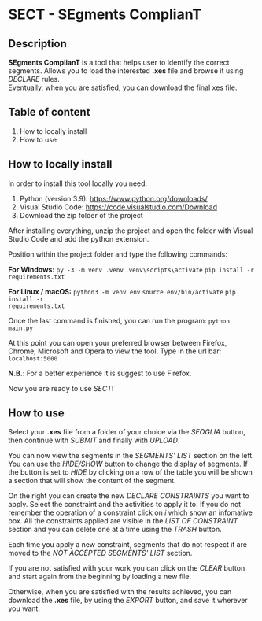 # SECT - SEgments ComplianT

 ## Description
**SEgments ComplianT** is a tool that helps user to identify the correct segments.
Allows you to load the interested **.xes** file and browse it using *DECLARE* rules.  
Eventually, when you are satisfied, you can download the final xes file.

 ## Table of content
1. How to locally install
2. How to use

## How to locally install
In order to install this tool locally you need:
1. Python (version 3.9): https://www.python.org/downloads/
2. Visual Studio Code: https://code.visualstudio.com/Download
3. Download the zip folder of the project

After installing everything, unzip the project and open the folder with Visual Studio Code and add the python extension.

Position within the project folder and type the following commands:

**For Windows:**
<code>py -3 -m venv .venv</code>
<code>.venv\scripts\activate</code>
<code>pip install -r requirements.txt</code>

**For Linux / macOS:**
<code>python3 -m venv env</code>
<code>source env/bin/activate</code>
<code>pip install -r requirements.txt</code>

Once the last command is finished, you can run the program:
<code>python main.py</code>

At this point you can open your preferred browser between Firefox, Chrome, Microsoft and Opera to view the tool.
Type in the url bar:
<code>localhost:5000</code>

**N.B.**: For a better experience it is suggest to use Firefox.

Now you are ready to use *SECT*!

## How to use
Select your **.xes** file from a folder of your choice via the *SFOGLIA* button, then continue with *SUBMIT* and finally with *UPLOAD*.

You can now view the segments in the *SEGMENTS' LIST* section on the left.  
You can use the *HIDE/SHOW* button to change the display of segments. If the button is set to *HIDE* by clicking on a row of the table you will be shown a section that will show the content of the segment.

On the right you can create the new *DECLARE CONSTRAINTS* you want to apply. 
Select the constraint and the activities to apply it to. If you do not remember the operation of a constraint click on *i* which show an infomative box.
All the constraints applied are visible in the *LIST OF CONSTRAINT* section and you can delete one at a time using the *TRASH* button.

Each time you apply a new constraint, segments that do not respect it are moved to the *NOT ACCEPTED SEGMENTS' LIST* section.  
  
If you are not satisfied with your work you can click on the *CLEAR* button and start again from the beginning by loading a new file.  
  
Otherwise, when you are satisfied with the results achieved, you can download the **.xes** file, by using the *EXPORT* button, and save it wherever you want.
